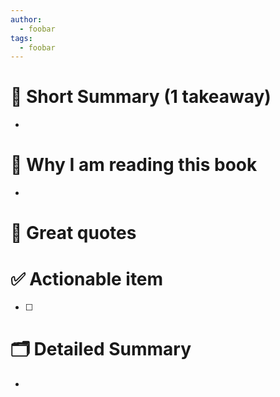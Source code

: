```yaml
---
author:
  - foobar
tags:
  - foobar
---
```

# 📖 Short Summary (1 takeaway)
-

# 🧐 Why I am reading this book
-

# 🙊 Great quotes
>

# ✅ Actionable item
- [ ]

# 🗂 Detailed Summary
-

